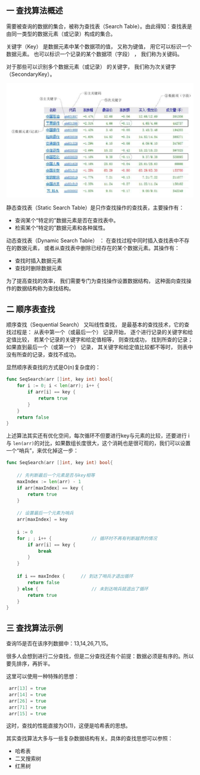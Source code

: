 ## 一 查找算法概述

需要被查询的数据的集合，被称为查找表（Search Table）。由此得知：查找表是由同一类型的数据元素（或记录）构成的集合。   

关键字（Key） 是数据元素中某个数据项的值， 又称为键值， 用它可以标识一个数据元素。 也可以标识一个记录的某个数据项（字段） ， 我们称为关键码。  

对于那些可以识别多个数据元素（或记录） 的关键字， 我们称为次关键字（SecondaryKey）。  

![](../images/algorithm/search-00.png)  

静态查找表（Static Search Table）是只作查找操作的查找表，主要操作有：
- 查询某个“特定的”数据元素是否在查找表中。
- 检索某个“特定的”数据元素和各种属性。

动态查找表（Dynamic Search Table） ： 在查找过程中同时插入查找表中不存在的数据元素， 或者从查找表中删除已经存在的某个数据元素。其操作有：
- 查找时插入数据元素
- 查找时删除数据元素

为了提高查找的效率， 我们需要专门为查找操作设置数据结构， 这种面向查找操作的数据结构称为查找结构。

## 二 顺序表查找

顺序查找（Sequential Search） 又叫线性查找， 是最基本的查找技术，它的查找过程是： 从表中第一个（或最后一个） 记录开始， 逐个进行记录的关键字和给定值比较， 若某个记录的关键字和给定值相等， 则查找成功， 找到所查的记录； 如果直到最后一个（或第一个） 记录， 其关键字和给定值比较都不等时， 则表中没有所查的记录，查找不成功。  

显然顺序表查找的方式是O(n)复杂度的：
```go
func SeqSearch(arr []int, key int) bool{
	for i := 0; i < len(arr); i++ {
		if arr[i] == key {
			return true
		}
	}
	return false
}
```

上述算法其实还有优化空间，每次循环不但要进行key与元素的比较，还要进行 i 与 `len(arr)`的对比，如果数组长度很大，这个消耗也是很可观的，我们可以设置一个“哨兵”，来优化掉这一步：
```go
func SeqSearch(arr []int, key int) bool{

	// 先判断最后一个元素是否与key相等
	maxIndex := len(arr) - 1
	if arr[maxIndex] == key {
		return true
	}

	// 设置最后一个元素为哨兵
	arr[maxIndex] = key

	i := 0
	for ; ; i++ {				// 循环时不再有判断越界的情况
		if arr[i] == key {
			break
		}
	}

	if i == maxIndex {		// 到达了哨兵才退出循环
		return false
	} else {					// 未到达哨兵就退出了循环
		return true
	}
}
```

## 三 查找算法示例

查询15是否在该序列数据中：13,14,26,71,15。  

很多人会想到进行二分查找，但是二分查找还有个前提：数据必须是有序的。所以要先排序，再折半。  

这里可以使用一种特殊的思想：
```go
 arr[13] = true
 arr[14] = true
 arr[26] = true
 arr[71] = true
 arr[15] = true
```

这时，查找的性能直接为O(1)，这便是哈希表的思想。  

其实查找算法大多与一些复杂数据结构有关。具体的查找思想可以参照：
- 哈希表
- 二叉搜索树
- 红黑树